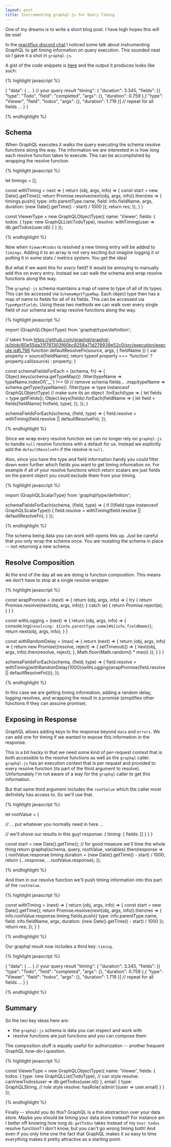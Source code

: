 ```yaml
---
layout: post
title: Instrumenting graphql-js for Query Timing
---
```


One of my dreams is to write a short blog post.  I have high hopes this will be one!

In the [reactiflux discord chat](http://www.reactiflux.com/) I noticed some talk about instrumenting GraphQL to get timing information on query execution.  This sounded neat so I gave it a shot in `graphql-js`.

A gist of the code snippets is [here](https://gist.github.com/eyston/7ec48ceb30213e7fbb36) and the output it produces looks like such:

{% highlight javascript %}

{
  "data": { ... } // your query result
  "timing": {
    "duration": 3.345,
    "fields": [{
      "type": "Todo",
      "field": "completed",
      "args": {},
      "duration": 0.759
    },{
      "type": "Viewer",
      "field": "todos",
      "args": {},
      "duration": 1.719
    }] // repeat for all fields ...
  }
}

{% endhighlight %}

Schema
------

When GraphQL executes it walks the query executing the schema resolve functions along the way.  The information we are interested in is how long each resolve function takes to execute.  This can be accomplished by wrapping the resolve function.

{% highlight javascript %}

let timings = [];

const withTiming = next => {
  return (obj, args, info) => {
    const start = new Date().getTime();
    return Promise.resolve(next(obj, args, info)).then(res => {
      timings.push({
        type: info.parentType.name,
        field: info.fieldName,
        args,
        duration: (new Date().getTime() - start) / 1000
      });
      return res;
    });
  }
}

const ViewerType = new GraphQLObjectType({
  name: 'Viewer',
  fields: {
    todos: {
      type: new GraphQLList(TodoType),
      resolve: withTiming(user => db.getTodos(user.id))
    }
  }
});

{% endhighlight %}

Now when `Viewer#todos` is resolved a new timing entry will be added to `timings`.  Adding it to an array is not very exciting but imagine logging it or putting it in some stats / metrics system.  You get the idea!

But what if we want this for *every* field?  It would be annoying to manually add this on every entry.  Instead we can walk the schema and wrap resolve functions along the way.

The `graphql-js` schema maintains a map of name to type of all of its types.  This can be accessed via `Schema#getTypeMap`.  Each object type then has a map of name to fields for all of its fields.  This can be accessed via `Type#getFields`.  Using these two methods we can walk over every single field of our schema and wrap resolve functions along the way.

{% highlight javascript %}

import {GraphQLObjectType} from 'graphql/type/definition';

// taken from https://github.com/graphql/graphql-js/blob/60e55da31f761303f60bc8258a71d278939e52c0/src/execution/execute.js#L766
function defaultResolveFn(source, args, { fieldName }) {
  var property = source[fieldName];
  return typeof property === 'function' ? property.call(source) : property;
}

const schemaFieldsForEach = (schema, fn) => {
  Object.keys(schema.getTypeMap())
    .filter(typeName => typeName.indexOf('__') !== 0) // remove schema fields...
    .map(typeName => schema.getType(typeName))
    .filter(type => type instanceof GraphQLObjectType) // make sure its an object
    .forEach(type => {
      let fields = type.getFields();
      Object.keys(fields).forEach(fieldName => {
        let field = fields[fieldName]
        fn(field, type);
      });
    });
}

schemaFieldsForEach(schema, (field, type) => {
  field.resolve = withTiming(field.resolve || defaultResolveFn);
});

{% endhighlight %}

Since we wrap every resolve function we can no longer rely on `graphql-js` to handle `null` resolve functions with a default for us.  Instead we explicitly add the `defaultResolveFn` if the resolve is `null`.

Also, since you have the type and field information handy you could filter down even further which fields you want to get timing information on.  For example if all of your resolve functions which return scalars are just fields on the parent object you could exclude them from your timing.

{% highlight javascript %}

import {GraphQLScalarType} from 'graphql/type/definition';

schemaFieldsForEach(schema, (field, type) => {
  if (!(field.type instanceof GraphQLScalarType)) {
    field.resolve = withTiming(field.resolve || defaultResolveFn);
  }
});

{% endhighlight %}

The schema being data you can work with opens this up.  Just be careful that you only wrap the schema once.  You are mutating the schema in place -- not returning a new schema.

Resolve Composition
-------------------

At the end of the day all we are doing is function composition.  This means we don't have to stop at a single resolve wrapper.

{% highlight javascript %}

const wrapPromise = (next) => {
  return (obj, args, info) => {
    try {
      return Promise.resolve(next(obj, args, info));
    } catch (e) {
      return Promise.reject(e);
    }
  }
}

const withLogging = (next) => {
  return (obj, args, info) => {
    console.log(`resolving: ${info.parentType.name}#${info.fieldName}`);
    return next(obj, args, info);
  }
}

const withRandomDelay = (max) => {
  return (next) => {
    return (obj, args, info) => {
      return new Promise((resolve, reject) => {
        setTimeout(() => {
          next(obj, args, info).then(resolve, reject);
        }, Math.floor(Math.random() * max))
      });
    }
  }
}

schemaFieldsForEach(schema, (field, type) => {
  field.resolve = withTiming(withRandomDelay(1000)(withLogging(wrapPromise(field.resolve || defaultResolveFn))));
});

{% endhighlight %}

In this case we are getting timing information, adding a random delay, logging resolves, and wrapping the result in a promise (simplifies other functions if they can assume promise).

Exposing in Response
--------------------

GraphQL allows adding keys to the response beyond `data` and `errors`.  We can add one for timing if we wanted to expose this information in the response.

This is a bit hacky in that we need some kind of per-request context that is both accessible to the resolve functions as well as the `graphql` caller.  `graphql-js` has an execution context that is per request and provided to every resolve function (its part of the third argument to resolve).  Unfortunately I'm not aware of a way for the `graphql` caller to get this information.

But that same third argument includes the `rootValue` which the caller most definitely has access to.  So we'll use that.

{% highlight javascript %}

let rootValue = {

  // ... put whatever you normally need in here ...

  // we'll shove our results in this guy!
  response: {
    timing: {
      fields: []
    }
  }
}

const start = new Date().getTime(); // for good measure we'll time the whole thing
return graphql(schema, query, rootValue, variables).then(response => {
  rootValue.response.timing.duration = (new Date().getTime() - start) / 1000;
  return {...response, ...rootValue.response};
});

{% endhighlight %}

And then in our resolve function we'll push timing information into this part of the `rootValue`.

{% highlight javascript %}

const withTiming = (next) => {
  return (obj, args, info) => {
    const start = new Date().getTime();
    return Promise.resolve(next(obj, args, info)).then(res => {
      info.rootValue.response.timing.fields.push({
        type: info.parentType.name,
        field: info.fieldName,
        args,
        duration: (new Date().getTime() - start) / 1000
      });
      return res;
    });
  }
}

{% endhighlight %}

Our graphql result now includes a third key: `timing`.

{% highlight javascript %}

{
  "data": { ... } // your query result
  "timing": {
    "duration": 3.345,
    "fields": [{
      "type": "Todo",
      "field": "completed",
      "args": {},
      "duration": 0.759
    },{
      "type": "Viewer",
      "field": "todos",
      "args": {},
      "duration": 1.719
    }] // repeat for all fields ...
  }
}

{% endhighlight %}

Summary
-------

So the two key ideas here are:

- the `graphql-js` schema is data you can inspect and work with
- resolve functions are just functions and you can compose them

The composition stuff is equally useful for authorization -- another frequent GraphQL *how-do-I* question.

{% highlight javascript %}

const ViewerType = new GraphQLObjectType({
  name: 'Viewer',
  fields: {
    todos: {
      type: new GraphQLList(TodoType),
      // can style
      resolve: canViewTodos(user => db.getTodos(user.id))
    },
    email: {
      type: GraphQLString,
      // role style
      resolve: hasRole('admin')(user => user.email)
    }
  }
});

{% endhighlight %}

Finally -- should you do this?  GraphQL is a thin abstraction over your data store.  Maybe you should be timing your data store instead?  For instance am I better off knowing how long `db.getTodos` takes instead of my `User.todos` resolve function?  I don't know, but you can't go wrong timing both!  And even if you only time one the fact that GraphQL makes it so easy to time *everything* makes it pretty attractive as a starting point.
